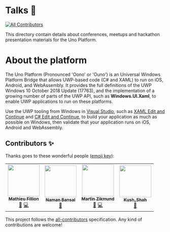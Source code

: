 # Talks :loudspeaker:
[![All Contributors](https://img.shields.io/badge/all_contributors-2-orange.svg?style=flat-square)](#contributors)

This directory contain details about conferences, meetups and hackathon presentation materials for the Uno Platform.

# About the platform

The Uno Platform (Pronounced 'Oono' or 'Ouno') is an Universal Windows Platform Bridge that allows UWP-based code (C# and XAML) to run on iOS, Android, and WebAssembly. It provides the full definitions of the UWP Windows 10 October 2018 Update (17763), and the implementation of a growing number of parts of the UWP API, such as **Windows.UI.Xaml**, to enable UWP applications to run on these platforms.

Use the UWP tooling from Windows in [Visual Studio](https://www.visualstudio.com/), such as [XAML Edit and Continue](https://blogs.msdn.microsoft.com/visualstudio/2016/04/06/ui-development-made-easier-with-xaml-edit-continue/) and [C# Edit and Continue](https://docs.microsoft.com/en-us/visualstudio/debugger/how-to-use-edit-and-continue-csharp), to build your application as much as possible on Windows, then validate that your application runs on iOS, Android and WebAssembly.


## Contributors ✨

Thanks goes to these wonderful people ([emoji key](https://allcontributors.org/docs/en/emoji-key)):

<!-- ALL-CONTRIBUTORS-LIST:START - Do not remove or modify this section -->
<!-- prettier-ignore-start -->
<!-- markdownlint-disable -->
<table>
  <tr>
    <td align="center"><a href="https://github.com/MatFillion"><img src="https://avatars0.githubusercontent.com/u/7029537?v=4" width="100px;" alt=""/><br /><sub><b>Mathieu Fillion</b></sub></a><br /><a href="#talk-MatFillion" title="Talks">📢</a> <a href="https://github.com/unoplatform/talks/commits?author=MatFillion" title="Code">💻</a></td>
    <td align="center"><a href="https://github.com/psifrous"><img src="https://avatars3.githubusercontent.com/u/36012704?v=4" width="100px;" alt=""/><br /><sub><b>Naman Bansal</b></sub></a><br /><a href="https://github.com/unoplatform/talks/commits?author=psifrous" title="Documentation">📖</a></td>
    <td align="center"><a href="https://blog.mzikmund.com"><img src="https://avatars3.githubusercontent.com/u/1075116?v=4" width="100px;" alt=""/><br /><sub><b>Martin Zikmund</b></sub></a><br /><a href="#talk-MartinZikmund" title="Talks">📢</a> <a href="https://github.com/unoplatform/talks/commits?author=MartinZikmund" title="Code">💻</a></td>
    <td align="center"><a href="https://github.com/shahkv95"><img src="https://avatars0.githubusercontent.com/u/35930270?v=4" width="100px;" alt=""/><br /><sub><b>Kush_Shah</b></sub></a><br /><a href="https://github.com/unoplatform/talks/commits?author=shahkv95" title="Documentation">📖</a></td>
  </tr>
</table>

<!-- markdownlint-enable -->
<!-- prettier-ignore-end -->
<!-- ALL-CONTRIBUTORS-LIST:END -->

This project follows the [all-contributors](https://github.com/all-contributors/all-contributors) specification. Any kind of contributions are welcome!
